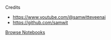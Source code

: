 Credits 
- https://www.youtube.com/@samwitteveenai
- https://github.com/samwit


[Browse Notebooks](https://nbviewer.org/github/amitpuri/Ask-picturize-it/notebooks/SamWitteveen)
